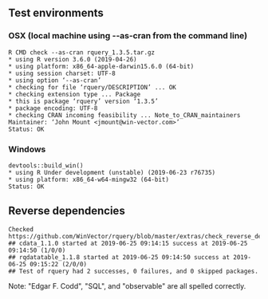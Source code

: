 

## Test environments

### OSX (local machine using --as-cran from the command line)

    R CMD check --as-cran rquery_1.3.5.tar.gz 
    * using R version 3.6.0 (2019-04-26)
    * using platform: x86_64-apple-darwin15.6.0 (64-bit)
    * using session charset: UTF-8
    * using option ‘--as-cran’
    * checking for file ‘rquery/DESCRIPTION’ ... OK
    * checking extension type ... Package
    * this is package ‘rquery’ version ‘1.3.5’
    * package encoding: UTF-8
    * checking CRAN incoming feasibility ... Note_to_CRAN_maintainers
    Maintainer: ‘John Mount <jmount@win-vector.com>’
    Status: OK

### Windows

    devtools::build_win()
    * using R Under development (unstable) (2019-06-23 r76735)
    * using platform: x86_64-w64-mingw32 (64-bit)
    Status: OK

## Reverse dependencies

    Checked https://github.com/WinVector/rquery/blob/master/extras/check_reverse_dependencies.md
    ## cdata_1.1.0 started at 2019-06-25 09:14:15 success at 2019-06-25 09:14:50 (1/0/0) 
    ## rqdatatable_1.1.8 started at 2019-06-25 09:14:50 success at 2019-06-25 09:15:22 (2/0/0)
    ## Test of rquery had 2 successes, 0 failures, and 0 skipped packages. 

Note: "Edgar F. Codd", "SQL", and "observable" are all spelled correctly.

